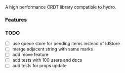 A high performance CRDT library compatible to hydro.

### Features

### TODO
- [ ] use queue store for pending items instead of IdStore<T>
- [ ] merge adjacent string with same marks
- [ ] add move feature
- [ ] add tests with 100 users and docs
- [ ] add tests for props update
